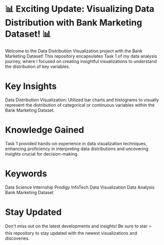 # 📊 Exciting Update: Visualizing Data Distribution with Bank Marketing Dataset! 📊

Welcome to the Data Distribution Visualization project with the Bank Marketing Dataset! This repository encapsulates Task 1 of my data analysis journey, where I focused on creating insightful visualizations to understand the distribution of key variables.

# Key Insights
Data Distribution Visualization: Utilized bar charts and histograms to visually represent the distribution of categorical or continuous variables within the Bank Marketing Dataset.
# Knowledge Gained
Task 1 provided hands-on experience in data visualization techniques, enhancing proficiency in interpreting data distributions and uncovering insights crucial for decision-making.
# Keywords
Data Science
Internship
Prodigy InfoTech
Data Visualization
Data Analysis
Bank Marketing Dataset

# Stay Updated
Don't miss out on the latest developments and insights! Be sure to star ⭐ this repository to stay updated with the newest visualizations and discoveries.

